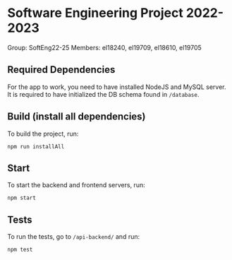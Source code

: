# Software Engineering Project 2022-2023

Group: SoftEng22-25
Members: el18240, el19709, el18610, el19705

## Required Dependencies

For the app to work, you need to have installed NodeJS and MySQL server. It is required to have initialized the DB schema found in `/database`.

## Build (install all dependencies)

To build the project, run:

`npm run installAll`

## Start

To start the backend and frontend servers, run:

`npm start`

## Tests

To run the tests, go to `/api-backend/` and run:

`npm test`
